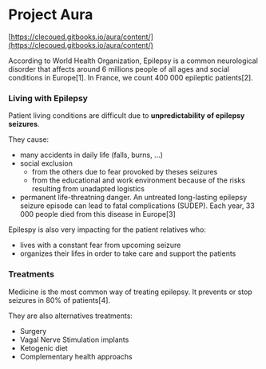 # Project Aura

[https://clecoued.gitbooks.io/aura/content/](https://clecoued.gitbooks.io/aura/content/)

According to World Health Organization, Epilepsy is a common neurological disorder that affects around 6 millions people of all ages and social conditions in Europe\[1\]. In France, we count 400 000 epileptic patients\[2\].

### Living with Epilepsy

Patient living conditions are difficult due to **unpredictability** **of epilepsy seizures**.

They cause:

* many accidents in daily life \(falls, burns, ...\)
* social exclusion
  * from the others due to fear provoked by theses seizures
  * from the educational and work environment because of the risks resulting from unadapted logistics 
* permanent life-threatning danger. An untreated long-lasting epilepsy seizure episode can lead to fatal complications \(SUDEP\). Each year, 33 000 people died from this disease in Europe\[3\]

Epilespy is also very impacting for the patient relatives who:

* lives with a constant fear from upcoming seizure 
* organizes their lifes in order to take care and support the patients 

### Treatments

Medicine is the most common way of treating epilepsy. It prevents or stop seizures in 80% of patients\[4\].

They are also alternatives treatments:

* Surgery 
* Vagal Nerve Stimulation implants 
* Ketogenic diet 
* Complementary health approachs 



